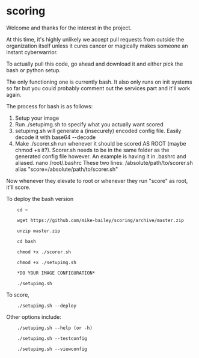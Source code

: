 # scoring

Welcome and thanks for the interest in the project. 

At this time, it's highly unlikely we accept pull requests from outside the organization itself unless it cures cancer or magically makes someone an instant cyberwarrior.

To actually pull this code, go ahead and download it and either pick the bash or python setup.

The only functioning one is currently bash. It also only runs on init systems so far but you could probably comment out the services part and it'll work again.

The process for bash is as follows:
1) Setup your image
2) Run ./setupimg.sh to specify what you actually want scored
3) setupimg.sh will generate a (insecurely) encoded config file. Easily decode it with base64 --decode
4) Make ./scorer.sh run whenever it should be scored AS ROOT (maybe chmod +s it?). Scorer.sh needs to be in the same folder as the generated config file however.
	An example is having it in .bashrc and aliased.
	nano /root/.bashrc
	These two lines:
		/absolute/path/to/scorer.sh
		alias "score=/absolute/path/to/scorer.sh"

Now whenever they elevate to root or whenever they run "score" as root, it'll score.

To deploy the bash version

		cd ~
		
		wget https://github.com/mike-bailey/scoring/archive/master.zip
		
		unzip master.zip
		
		cd bash
		
		chmod +x ./scorer.sh
		
		chmod +x ./setupimg.sh
		
		*DO YOUR IMAGE CONFIGURATION*
		
		./setupimg.sh
	
To score, 

		./setupimg.sh --deploy

Other options include:

		./setupimg.sh --help (or -h)
	
		./setupimg.sh --testconfig

		./setupimg.sh --viewconfig

